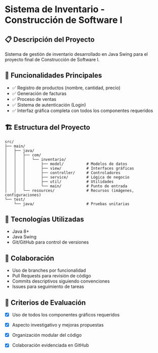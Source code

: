 # Sistema de Inventario - Construcción de Software I

## 📋 Descripción del Proyecto
Sistema de gestión de inventario desarrollado en Java Swing para el proyecto final de Construcción de Software I.

## 🎯 Funcionalidades Principales
- ✅ Registro de productos (nombre, cantidad, precio)
- ✅ Generación de facturas
- ✅ Proceso de ventas
- ✅ Sistema de autenticación (Login)
- ✅ Interfaz gráfica completa con todos los componentes requeridos

## 🏗️ Estructura del Proyecto
```
src/
├── main/
│   ├── java/
│   │   ├── com/
│   │   │   └── inventario/
│   │   │       ├── model/          # Modelos de datos
│   │   │       ├── view/           # Interfaces gráficas
│   │   │       ├── controller/     # Controladores
│   │   │       ├── service/        # Lógica de negocio
│   │   │       ├── util/           # Utilidades
│   │   │       └── main/           # Punto de entrada
│   │   └── resources/              # Recursos (imágenes, configuraciones)
└── test/
    └── java/                       # Pruebas unitarias
```

## 🚀 Tecnologías Utilizadas
- Java 8+
- Java Swing
- Git/GitHub para control de versiones

## 👥 Colaboración
- Uso de branches por funcionalidad
- Pull Requests para revisión de código
- Commits descriptivos siguiendo convenciones
- Issues para seguimiento de tareas

## 📝 Criterios de Evaluación
- [x] Uso de todos los componentes gráficos requeridos
- [x] Aspecto investigativo y mejoras propuestas
- [x] Organización modular del código
- [x] Colaboración evidenciada en GitHub

